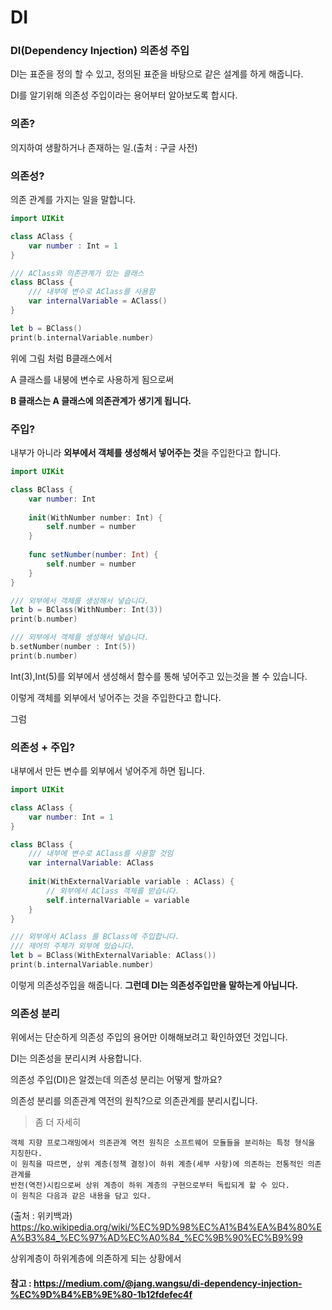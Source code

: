 # DI 

### DI(Dependency Injection) 의존성 주입
DI는 표준을 정의 할 수 있고, 정의된 표준을 바탕으로 같은 설계를 하게 해줍니다.

DI를 알기위해 의존성 주입이라는 용어부터 알아보도록 합시다.

### 의존?
의지하여 생활하거나 존재하는 일.(출처 : 구글 사전)

### 의존성?
의존 관계를 가지는 일을 말합니다.
```swift
import UIKit

class AClass {
    var number : Int = 1
}

/// AClass와 의존관계가 있는 클래스
class BClass {
    /// 내부에 변수로 AClass를 사용함
    var internalVariable = AClass()
}

let b = BClass()
print(b.internalVariable.number)
```
위에 그림 처럼 B클래스에서

A 클래스를 내붕에 변수로 사용하게 됨으로써

**B 클래스는 A 클래스에 의존관계가 생기게 됩니다.**

### 주입?
내부가 아니라 **외부에서 객체를 생성해서 넣어주는 것**을 주입한다고 합니다.

```swift
import UIKit

class BClass {
    var number: Int
    
    init(WithNumber number: Int) {
        self.number = number
    }
    
    func setNumber(number: Int) {
        self.number = number
    }
}

/// 외부에서 객체를 생성해서 넣습니다.
let b = BClass(WithNumber: Int(3))
print(b.number)

/// 외부에서 객체를 생성해서 넣습니다.
b.setNumber(number : Int(5))
print(b.number)
```

Int(3),Int(5)를 외부에서 생성해서 함수를 통해 넣어주고 있는것을 볼 수 있습니다.

이렇게 객체를 외부에서 넣어주는 것을 주입한다고 합니다.

그럼 

### 의존성 + 주입?
내부에서 만든 변수를 외부에서 넣어주게 하면 됩니다.
```swift
import UIKit

class AClass {
    var number: Int = 1
}

class BClass {
    /// 내부에 변수로 AClass를 사용할 것임
    var internalVariable: AClass
    
    init(WithExternalVariable variable : AClass) {
        // 외부에서 AClass 객체를 받습니다.
        self.internalVariable = variable
    }
}

/// 외부에서 AClass 를 BClass에 주입합니다.
/// 제어의 주체가 외부에 있습니다.
let b = BClass(WithExternalVariable: AClass())
print(b.internalVariable.number)
```
이렇게 의존성주입을 해줍니다.
**그런데 DI는 의존성주입만을 말하는게 아닙니다.**

### 의존성 분리
위에서는 단순하게 의존성 주입의 용어만 이해해보려고 확인하였던 것입니다.

DI는 의존성을 분리시켜 사용합니다.

의존성 주입(DI)은 알겠는데 의존성 분리는 어떻게 할까요?

의존성 분리를 의존관계 역전의 원칙?으로 의존관계를 분리시킵니다.

> 좀 더 자세히
```
객체 지향 프로그래밍에서 의존관계 역전 원칙은 소프트웨어 모듈들을 분리하는 특정 형식을 지칭한다.
이 원칙을 따르면, 상위 계층(정책 결정)이 하위 계층(세부 사항)에 의존하는 전통적인 의존관계를
반전(역전)시킴으로써 상위 계층이 하위 계층의 구현으로부터 독립되게 할 수 있다. 
이 원칙은 다음과 같은 내용을 담고 있다.
```
(출처 : 위키백과) https://ko.wikipedia.org/wiki/%EC%9D%98%EC%A1%B4%EA%B4%80%EA%B3%84_%EC%97%AD%EC%A0%84_%EC%9B%90%EC%B9%99

상위계층이 하위계층에 의존하게 되는 상황에서 




#### 참고 : https://medium.com/@jang.wangsu/di-dependency-injection-%EC%9D%B4%EB%9E%80-1b12fdefec4f

